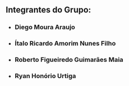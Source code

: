 ## Integrantes do Grupo:

* ### Diego Moura Araujo
* ### Ítalo Ricardo Amorim Nunes Filho
* ### Roberto Figueiredo Guimarães Maia
* ### Ryan Honório Urtiga



